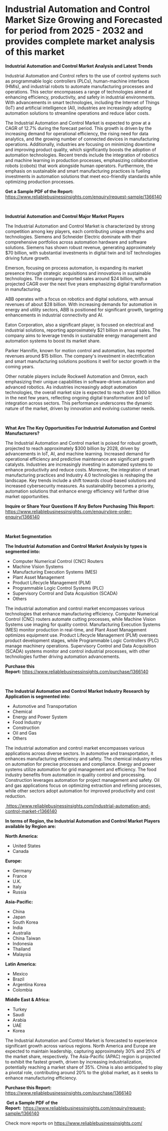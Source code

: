 <p><h1>Industrial Automation and Control Market Size Growing and Forecasted for period from 2025 - 2032 and provides complete market analysis of this market</h1></p><p><strong>Industrial Automation and Control Market Analysis and Latest Trends</strong></p>
<p><p>Industrial Automation and Control refers to the use of control systems such as programmable logic controllers (PLCs), human-machine interfaces (HMIs), and industrial robots to automate manufacturing processes and operations. This sector encompasses a range of technologies aimed at enhancing efficiency, productivity, and safety in industrial environments. With advancements in smart technologies, including the Internet of Things (IoT) and artificial intelligence (AI), industries are increasingly adopting automation solutions to streamline operations and reduce labor costs.</p><p>The Industrial Automation and Control Market is expected to grow at a CAGR of 12.7% during the forecast period. This growth is driven by the increasing demand for operational efficiency, the rising need for data analytics, and the growing number of connected devices in manufacturing operations. Additionally, industries are focusing on minimizing downtime and improving product quality, which significantly boosts the adoption of automation technologies. Recent trends include the integration of robotics and machine learning in production processes, emphasizing collaborative robots (cobots) that work alongside human operators. Furthermore, the emphasis on sustainable and smart manufacturing practices is fueling investments in automation solutions that meet eco-friendly standards while optimizing production processes.</p></p>
<p><strong>Get a Sample PDF of the Report:&nbsp;</strong> <a href="https://www.reliablebusinessinsights.com/enquiry/request-sample/1366140?utm_campaign=2289&utm_medium=2&utm_source=Github&utm_content=ia&utm_term=22032025&utm_id=industrial-automation-and-control">https://www.reliablebusinessinsights.com/enquiry/request-sample/1366140</a></p>
<p>&nbsp;</p>
<p><strong>Industrial Automation and Control Major Market Players</strong></p>
<p><p>The Industrial Automation and Control Market is characterized by strong competition among key players, each contributing unique strengths and technologies. Siemens and Schneider Electric dominate with their comprehensive portfolios across automation hardware and software solutions. Siemens has shown robust revenue, generating approximately $70 billion, with substantial investments in digital twin and IoT technologies driving future growth.</p><p>Emerson, focusing on process automation, is expanding its market presence through strategic acquisitions and innovations in sustainable technologies. The company reported sales around $24 billion, with a projected CAGR over the next five years emphasizing digital transformation in manufacturing.</p><p>ABB operates with a focus on robotics and digital solutions, with annual revenues of about $28 billion. With increasing demands for automation in energy and utility sectors, ABB is positioned for significant growth, targeting enhancements in industrial connectivity and AI.</p><p>Eaton Corporation, also a significant player, is focused on electrical and industrial solutions, reporting approximately $21 billion in annual sales. The company aims to leverage trends in sustainable energy management and automation systems to boost its market share.</p><p>Parker Hannifin, known for motion control and automation, has reported revenues around $15 billion. The company's investment in electrification and smart manufacturing solutions positions it well for sector growth in the coming years.</p><p>Other notable players include Rockwell Automation and Omron, each emphasizing their unique capabilities in software-driven automation and advanced robotics. As industries increasingly adopt automation technologies, the overall market size is expected to reach over $300 billion in the next few years, reflecting ongoing digital transformation and IoT integration across sectors. This performance underscores the dynamic nature of the market, driven by innovation and evolving customer needs.</p></p>
<p>&nbsp;</p>
<p><strong>What Are The Key Opportunities For Industrial Automation and Control Manufacturers?</strong></p>
<p><p>The Industrial Automation and Control market is poised for robust growth, projected to reach approximately $300 billion by 2028, driven by advancements in IoT, AI, and machine learning. Increased demand for operational efficiency and predictive maintenance are significant growth catalysts. Industries are increasingly investing in automated systems to enhance productivity and reduce costs. Moreover, the integration of smart manufacturing practices and Industry 4.0 technologies is reshaping the landscape. Key trends include a shift towards cloud-based solutions and increased cybersecurity measures. As sustainability becomes a priority, automation solutions that enhance energy efficiency will further drive market opportunities.</p></p>
<p><strong>Inquire or Share Your Questions If Any Before Purchasing This Report:</strong> <a href="https://www.reliablebusinessinsights.com/enquiry/pre-order-enquiry/1366140?utm_campaign=2289&utm_medium=2&utm_source=Github&utm_content=ia&utm_term=22032025&utm_id=industrial-automation-and-control">https://www.reliablebusinessinsights.com/enquiry/pre-order-enquiry/1366140</a></p>
<p>&nbsp;</p>
<p><strong>Market Segmentation</strong></p>
<p><strong>The Industrial Automation and Control Market Analysis by types is segmented into:</strong></p>
<p><ul><li>Computer Numerical Control (CNC) Routers</li><li>Machine Vision Systems</li><li>Manufacturing Execution Systems (MES)</li><li>Plant Asset Management</li><li>Product Lifecycle Management (PLM)</li><li>Programmable Logic Control Systems (PLC)</li><li>Supervisory Control and Data Acquisition (SCADA)</li><li>Others</li></ul></p>
<p><p>The industrial automation and control market encompasses various technologies that enhance manufacturing efficiency. Computer Numerical Control (CNC) routers automate cutting processes, while Machine Vision Systems use imaging for quality control. Manufacturing Execution Systems (MES) monitor production in real-time, and Plant Asset Management optimizes equipment use. Product Lifecycle Management (PLM) oversees product development stages, while Programmable Logic Controllers (PLC) manage machinery operations. Supervisory Control and Data Acquisition (SCADA) systems monitor and control industrial processes, with other technologies further driving automation advancements.</p></p>
<p><strong>Purchase this Report:&nbsp;</strong><a href="https://www.reliablebusinessinsights.com/purchase/1366140?utm_campaign=2289&utm_medium=2&utm_source=Github&utm_content=ia&utm_term=22032025&utm_id=industrial-automation-and-control">https://www.reliablebusinessinsights.com/purchase/1366140</a></p>
<p>&nbsp;</p>
<p><strong>The Industrial Automation and Control Market Industry Research by Application is segmented into:</strong></p>
<p><ul><li>Automotive and Transportation</li><li>Chemical</li><li>Energy and Power System</li><li>Food Industry</li><li>Construction</li><li>Oil and Gas</li><li>Others</li></ul></p>
<p><p>The industrial automation and control market encompasses various applications across diverse sectors. In automotive and transportation, it enhances manufacturing efficiency and safety. The chemical industry relies on automation for precise processes and compliance. Energy and power systems utilize automation for grid management and efficiency. The food industry benefits from automation in quality control and processing. Construction leverages automation for project management and safety. Oil and gas applications focus on optimizing extraction and refining processes, while other sectors adopt automation for improved productivity and cost reduction.</p></p>
<p><a href="https://www.reliablebusinessinsights.com/industrial-automation-and-control-market-r1366140?utm_campaign=2289&utm_medium=2&utm_source=Github&utm_content=ia&utm_term=22032025&utm_id=industrial-automation-and-control">&nbsp;https://www.reliablebusinessinsights.com/industrial-automation-and-control-market-r1366140</a></p>
<p><strong>In terms of Region, the Industrial Automation and Control Market Players available by Region are:</strong></p>
<p>
    <p> <strong> North America: </strong>
        <ul>
            <li>United States</li>
            <li>Canada</li>
        </ul>
        </p> 
    <p> <strong> Europe: </strong>
        <ul>
            <li>Germany</li>
            <li>France</li>
            <li>U.K.</li>
            <li>Italy</li>
            <li>Russia</li>
        </ul>
        </p> 
    <p> <strong> Asia-Pacific: </strong>
        <ul>
            <li>China</li>
            <li>Japan</li>
            <li>South Korea</li>
            <li>India</li>
            <li>Australia</li>
            <li>China Taiwan</li>
            <li>Indonesia</li>
            <li>Thailand</li>
            <li>Malaysia</li>
        </ul>
        </p> 
    <p> <strong> Latin America: </strong>
        <ul>
            <li>Mexico</li>
            <li>Brazil</li>
            <li>Argentina Korea</li>
            <li>Colombia</li>
        </ul>
        </p> 
    <p> <strong> Middle East & Africa: </strong>
        <ul>
            <li>Turkey</li>
            <li>Saudi</li>
            <li>Arabia</li>
            <li>UAE</li>
            <li>Korea</li>
        </ul>
    </p>
    </p>
<p><p>The Industrial Automation and Control Market is forecasted to experience significant growth across various regions. North America and Europe are expected to maintain leadership, capturing approximately 30% and 25% of the market share, respectively. The Asia-Pacific (APAC) region is projected to exhibit the fastest growth, driven by increasing industrialization, potentially reaching a market share of 35%. China is also anticipated to play a pivotal role, contributing around 20% to the global market, as it seeks to enhance manufacturing efficiency.</p></p>
<p><strong>Purchase this Report: </strong><a href="https://www.reliablebusinessinsights.com/purchase/1366140?utm_campaign=2289&utm_medium=2&utm_source=Github&utm_content=ia&utm_term=22032025&utm_id=industrial-automation-and-control">https://www.reliablebusinessinsights.com/purchase/1366140</a></p>
<p>&nbsp;<strong>Get a Sample PDF of the Report:&nbsp;&nbsp;</strong><a href="https://www.reliablebusinessinsights.com/enquiry/request-sample/1366140?utm_campaign=2289&utm_medium=2&utm_source=Github&utm_content=ia&utm_term=22032025&utm_id=industrial-automation-and-control">https://www.reliablebusinessinsights.com/enquiry/request-sample/1366140</a></p>
<p><strong></strong></p>
<p>Check more reports on <a href="https://www.reliablebusinessinsights.com/?utm_campaign=2289&utm_medium=2&utm_source=Github&utm_content=ia&utm_term=22032025&utm_id=industrial-automation-and-control">https://www.reliablebusinessinsights.com/</a></p>